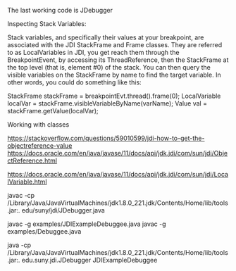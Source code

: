 The last working code is JDebugger



Inspecting Stack Variables:

Stack variables, and specifically their values at your breakpoint, are associated with the JDI StackFrame and Frame classes. They are referred to as LocalVariables in JDI, you get reach them through the BreakpointEvent, by accessing its ThreadReference, then the StackFrame at the top level (that is, element #0) of the stack. You can then query the visible variables on the StackFrame by name to find the target variable. In other words, you could do something like this:

 StackFrame stackFrame = breakpointEvt.thread().frame(0);
 LocalVariable localVar = stackFrame.visibleVariableByName(varName);
 Value val = stackFrame.getValue(localVar);

Working with classes

https://stackoverflow.com/questions/59010599/jdi-how-to-get-the-objectreference-value
https://docs.oracle.com/en/java/javase/11/docs/api/jdk.jdi/com/sun/jdi/ObjectReference.html


https://docs.oracle.com/en/java/javase/11/docs/api/jdk.jdi/com/sun/jdi/LocalVariable.html

 javac  -cp /Library/Java/JavaVirtualMachines/jdk1.8.0_221.jdk/Contents/Home/lib/tools.jar:. edu/suny/jdi/JDebugger.java


 javac  -g examples/JDIExampleDebuggee.java
 javac  -g examples/Debuggee.java


java -cp /Library/Java/JavaVirtualMachines/jdk1.8.0_221.jdk/Contents/Home/lib/tools.jar:. edu.suny.jdi.JDebugger JDIExampleDebuggee
